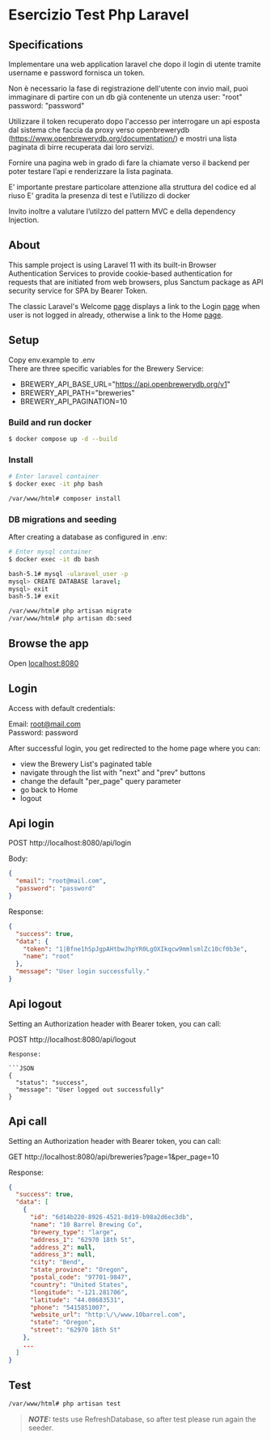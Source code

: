 # Esercizio Test Php Laravel

## Specifications

Implementare una web application laravel che dopo il login di utente tramite username e password fornisca un token.

Non è necessario la fase di registrazione dell'utente con invio mail, puoi immaginare di partire con un db già contenente un utenza user: "root" password: "password"

Utilizzare il token recuperato dopo l'accesso per interrogare un api esposta dal sistema che faccia da proxy verso openbrewerydb (https://www.openbrewerydb.org/documentation/) e mostri una lista paginata di birre recuperata dai loro servizi.

Fornire una pagina web in grado di fare la chiamate verso il backend per poter testare l’api e renderizzare la lista paginata.

E’ importante prestare particolare attenzione alla struttura del codice ed al riuso
E' gradita la presenza di test e l’utilizzo di docker

Invito inoltre a valutare l’utilzzo del pattern MVC e della dependency Injection.

## About

This sample project is using Laravel 11 with its built-in Browser Authentication Services to provide cookie-based authentication for requests that are initiated from web browsers, plus Sanctum package as API security service for SPA by Bearer Token.

The classic Laravel's Welcome [page](http://localhost:8080) displays a link to the Login [page](http://localhost:8080/login) when user is not logged in already, otherwise a link to the Home [page](http://localhost:8080/home).

## Setup

Copy env.example to .env  
There are three specific variables for the Brewery Service:
- BREWERY_API_BASE_URL="https://api.openbrewerydb.org/v1"
- BREWERY_API_PATH="breweries"
- BREWERY_API_PAGINATION=10

### Build and run docker
```bash
$ docker compose up -d --build
```

### Install
```bash
# Enter laravel container
$ docker exec -it php bash

/var/www/html# composer install
```


### DB migrations and seeding
After creating a database as configured in .env:

```bash
# Enter mysql container
$ docker exec -it db bash

bash-5.1# mysql -ularavel_user -p
mysql> CREATE DATABASE laravel;
mysql> exit
bash-5.1# exit
```

```bash
/var/www/html# php artisan migrate
/var/www/html# php artisan db:seed
```

## Browse the app

Open [localhost:8080](localhost:8080)

## Login

Access with default credentials:

Email: root@mail.com  
Password: password

After successful login, you get redirected to the home page where you can:
- view the Brewery List's paginated table
- navigate through the list with "next" and "prev" buttons
- change the default "per_page" query parameter
- go back to Home
- logout

## Api login

POST http://localhost:8080/api/login

Body:

```JSON
{
  "email": "root@mail.com",
  "password": "password"
}
```
Response:

```JSON
{
  "success": true,
  "data": {
    "token": "1|Bfne1hSpJgpAHtbwJhpYR0LgOXIkqcw9mmlsmlZc10cf0b3e",
    "name": "root"
  },
  "message": "User login successfully."
}
```

## Api logout

Setting an Authorization header with Bearer token, you can call:

POST http://localhost:8080/api/logout

```
Response:

```JSON
{
  "status": "success",
  "message": "User logged out successfully"
}
```

## Api call

Setting an Authorization header with Bearer token, you can call:

GET http://localhost:8080/api/breweries?page=1&per_page=10

Response:

```JSON
{
  "success": true,
  "data": [
    {
      "id": "6d14b220-8926-4521-8d19-b98a2d6ec3db",
      "name": "10 Barrel Brewing Co",
      "brewery_type": "large",
      "address_1": "62970 18th St",
      "address_2": null,
      "address_3": null,
      "city": "Bend",
      "state_province": "Oregon",
      "postal_code": "97701-9847",
      "country": "United States",
      "longitude": "-121.281706",
      "latitude": "44.08683531",
      "phone": "5415851007",
      "website_url": "http:\/\/www.10barrel.com",
      "state": "Oregon",
      "street": "62970 18th St"
    },
    ...
  ]
}
```

## Test

```bash
/var/www/html# php artisan test
```
> **_NOTE:_** tests use RefreshDatabase, so after test please run again the seeder.